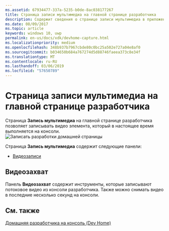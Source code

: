 ```yaml
---
ms.assetid: 67934477-337a-5235-b0de-8ac038177267
title: Страница записи мультимедиа на главной странице разработчика
description: Содержит сведения о странице записи мультимедиа в приложении Dev Home для Xbox One.
ms.date: 08/09/2017
ms.topic: article
keywords: windows 10, uwp
permalink: en-us/docs/xdk/devhome-capture.html
ms.localizationpriority: medium
ms.openlocfilehash: 348b937b7967cbde80c0bc25a502e727a04e8af0
ms.sourcegitcommit: b034650b684a767274d5d88746faeea373c8e34f
ms.translationtype: MT
ms.contentlocale: ru-RU
ms.lasthandoff: 03/06/2019
ms.locfileid: "57650789"
---
```

# <a name="media-capture-page-dev-home"></a>Страница записи мультимедиа на главной странице разработчика
   
  
Страница **Запись мультимедиа** на главной странице разработчика позволяет записывать видео элемента, который в настоящее время выполняется на консоли.   
 ![Записать разработки домашней страницы](images/devhome_capture.png)   
  
Страница **Запись мультимедиа** содержит следующие панели:   
 
   *  [Видеозаписи](#ID4EHB)  

 
<a id="ID4EHB"></a>

   

## <a name="video-capture"></a>Видеозахват  
   
  
Панель **Видеозахват** содержит инструменты, которые записывают потоковое видео из консоли разработчика. Также можно снимать видео в последние несколько секунд на консоли.   
  
<a id="ID4ERB"></a>

   

## <a name="see-also"></a>См. также  
 [Домашняя разработчика на консоль (Dev Home)](dev-home.md)

  